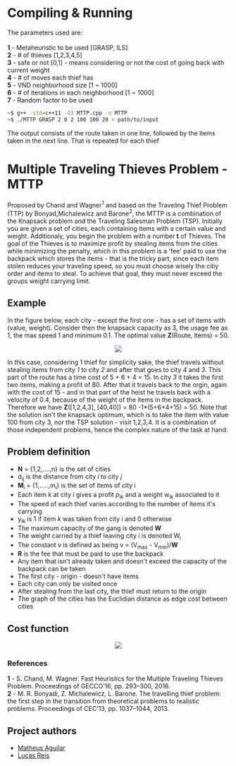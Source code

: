 # Compiling & Running
The parameters used are:\
\
**1** - Metaheuristic to be used [GRASP, ILS]\
**2** - # of thieves [1,2,3,4,5]\
**3** - safe or not [0,1] - means considering or not the cost of going back with current weight\
**4** - # of moves each thief has\
**5** - VND neighborhood size [1 ~ 1000]\
**6** - # of iterations in each neighborhood [1 ~ 1000]\
**7** - Random factor to be used

```bash
~$ g++ -std=c++11 -O3 MTTP.cpp -o MTTP
~$ ./MTTP GRASP 2 0 2 100 100 20 < path/to/input
```

The output consists of the route taken in one line, followed by the items taken in the next line. That is repeated for each thief
# Multiple Traveling Thieves Problem - MTTP
Proposed by Chand and Wagner<sup>1</sup> and based on the Traveling Thief Problem (TTP) by Bonyad,Michalewicz and Barone<sup>2</sup>, the MTTP is a combination of the Knapsack problem and the Traveling Salesman Problem (TSP). 
Initially you are given a set of cities, each containing items with a certain value and weight. Additionaly, you begin the problem with a number **t** of Thieves. The goal of the Thieves is to maximize profit by stealing items from the cities while minimizing the penalty, which in this problem is a 'fee' paid to use the backpack which stores the items - that is the tricky part, since each item stolen reduces your traveling speed, so you must choose wisely the citiy order and items to steal. To achieve that goal, they must never exceed the groups weight carrying limit. 

## Example
In the figure below, each city - except the first one - has a set of items with (value, weight). Consider then the knapsack capacity as 3, the usage fee as 1, the max speed 1 and minimum 0.1. The optimal value **Z**(Route, Items) = 50.

<p align="center">
<img src="https://raw.githubusercontent.com/lucas-t-reis/MTTP/master/assets/sample.svg">
</p>

In this case, considering 1 thief for simplicity sake, the thief travels without stealing items from city *1* to city *2* and after that goes to city *4* and *3*. This part of the route has a time cost of 5 + 6 + 4 = 15. In city *3*  it takes the first two items, making a profit of 80. After that it travels back to the orgin, again with the cost of 15 - and in that part of the heist he travels back with a velocity of 0.4, because of the weight of the items in the backpack. Therefore we have **Z**([1,2,4,3], [40,40]) = 80 -1\*(5+6+4+15) = 50. Note that the solution isn't the knapsack optimum, which is to take the item with value 100 from city 3, nor the TSP solution - visit 1,2,3,4. It is a combination of those independent problems, hence the complex nature of the task at hand.


## Problem definition
* **N** = {1,2,....,n} is the set of cities
* d<sub>ij</sub> is the distance from city *i* to city *j*
* **M**<sub>i</sub> = {1,.....,m<sub>i</sub>} is the set of items of city i
* Each item *k* at city *i* gives a profit *p*<sub>ik</sub> and a weight w<sub>ik</sub> associated to it
* The speed of each thief varies according to the number of items it's carrying
* y<sub>ik</sub> is 1 if item *k* was taken from city *i* and 0 otherwise
* The maximum capacity of the gang is denoted **W**
* The weight carried by a thief leaving city i is denoted W<sub>i</sub>
* The constant v is defined as being v = (V<sub>max</sub> - V<sub>min</sub>)/**W**
* **R** is the fee that must be paid to use the backpack
* Any item that isn't already taken and doesn't exceed the capacity of the backpack can be taken
* The first city - origin - doesn't have items
* Each city can only be visited once
* After stealing from the last city, the thief must return to the origin
* The graph of the cities has the Euclidian distance as edge cost between cities

## Cost function

<p align="center">
<img src="https://raw.githubusercontent.com/lucas-t-reis/MTTP/master/assets/cost.svg">
</p>

### References

**1** - S. Chand, M. Wagner. Fast Heuristics for the Multiple Traveling Thieves Problem. Proceedings of GECCO’16, pp. 293–300, 2016.\
**2** - M. R. Bonyadi, Z. Michalewicz, L. Barone. The travelling thief problem: the first step in the transition from theoretical problems to realistic problems. Proceedings of CEC’13, pp. 1037–1044, 2013.

## Project authors
* [Matheus Aguilar](https://github.com/Matheus-Aguilar) 
* [Lucas Reis](https://github.com/lucas-t-reis)
